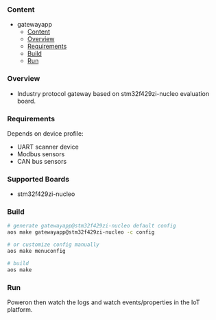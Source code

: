 ### Content
- gatewayapp
    - [Content](#content)
    - [Overview](#overview)
    - [Requirements](#requirements)
    - [Build](#build)
    - [Run](#run)

### Overview

* Industry protocol gateway based on stm32f429zi-nucleo evaluation board. 

### Requirements

Depends on device profile:
* UART scanner device
* Modbus sensors
* CAN bus sensors

### Supported Boards

- stm32f429zi-nucleo

### Build

```sh
# generate gatewayapp@stm32f429zi-nucleo default config
aos make gatewayapp@stm32f429zi-nucleo -c config

# or customize config manually
aos make menuconfig

# build
aos make
```

### Run

Poweron then watch the logs and watch events/properties in the IoT platform.
